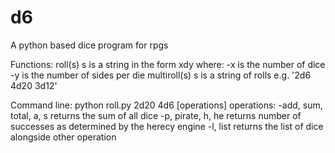d6
==

A python based dice program for rpgs

Functions:
roll(s)
    s is a string in the form xdy where:
        -x is the number of dice
        -y is the number of sides per die
multiroll(s)
    s is a string of rolls
        e.g. '2d6 4d20 3d12'

Command line:
python roll.py 2d20 4d6 [operations]
    operations:
        -add, sum, total, a, s
            returns the sum of all dice
        -p, pirate, h, he
            returns number of successes as determined by the herecy 
engine
        -l, list
            returns the list of dice alongside other operation
